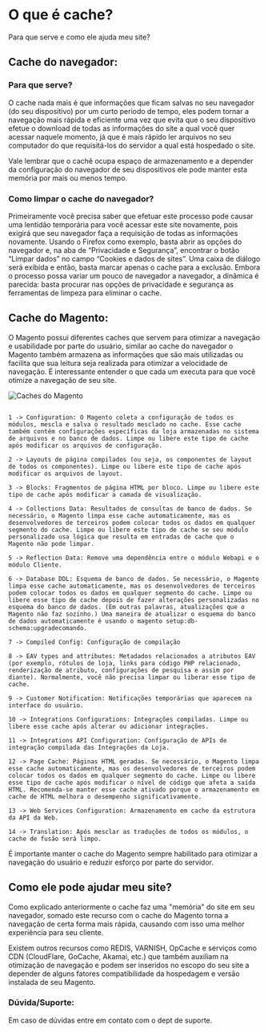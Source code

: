 # O que é cache?

Para que serve e como ele ajuda meu site?

## Cache do navegador:

### Para que serve?

O cache nada mais é que informações que ficam salvas no seu navegador (do seu dispositivo) por um curto periodo de tempo, eles podem tornar a navegação mais rápida e eficiente uma vez que evita que o seu dispositivo efetue o download de todas as informações do site a qual você quer acessar naquele momento, já que é mais rápido ler arquivos no seu computador do que requisitá-los do servidor a qual está hospedado o site.

Vale lembrar que o cachê ocupa espaço de armazenamento e a depender da configuração do navegador de seu dispositivos ele pode manter esta memória por mais ou menos tempo.

### Como limpar o cache do navegador?

Primeiramente você precisa saber que efetuar este processo pode causar uma lentidão temporária para você acessar este site novamente, pois exigirá que seu navegador faça a requisição de todas as informações novamente. Usando o Firefox como exemplo, basta abrir as opções do navegador e, na aba de “Privacidade e Segurança”, encontrar o botão “Limpar dados” no campo “Cookies e dados de sites”. Uma caixa de diálogo será exibida e então, basta marcar apenas o cache para a exclusão. Embora o processo possa variar um pouco de navegador a navegador, a dinâmica é parecida: basta procurar nas opções de privacidade e segurança as ferramentas de limpeza para eliminar o cache.


## Cache do Magento:

O Magento possui diferentes caches que servem para otimizar a navegação e usabilidade por parte do usuário, similar ao cache do navegador o Magento também armazena as informações que são mais utilizadas ou facilita que sua leitura seja realizada para otimizar a velocidade de navegação. É interessante entender o que cada um executa para que você otimize a navegação de seu site.


![Caches do Magento](https://github.com/Buzz-Dev-Web/Central-do-Frete-Magento-2-/blob/main/images/1-cachemagento.png)


```

1 -> Configuration: O Magento coleta a configuração de todos os módulos, mescla e salva o resultado mesclado no cache. Esse cache também contém configurações específicas da loja armazenadas no sistema de arquivos e no banco de dados. Limpe ou libere este tipo de cache após modificar os arquivos de configuração.

2 -> Layouts de página compilados (ou seja, os componentes de layout de todos os componentes). Limpe ou libere este tipo de cache após modificar os arquivos de layout.

3 -> Blocks: Fragmentos de página HTML por bloco. Limpe ou libere este tipo de cache após modificar a camada de visualização.

4 -> Collections Data: Resultados de consultas de banco de dados. Se necessário, o Magento limpa esse cache automaticamente, mas os desenvolvedores de terceiros podem colocar todos os dados em qualquer segmento do cache. Limpe ou libere este tipo de cache se seu módulo personalizado usa lógica que resulta em entradas de cache que o Magento não pode limpar.

5 -> Reflection Data: Remove uma dependência entre o módulo Webapi e o módulo Cliente.

6 -> Database DDL: Esquema de banco de dados. Se necessário, o Magento limpa esse cache automaticamente, mas os desenvolvedores de terceiros podem colocar todos os dados em qualquer segmento do cache. Limpe ou libere esse tipo de cache depois de fazer alterações personalizadas no esquema do banco de dados. (Em outras palavras, atualizações que o Magento não faz sozinho.) Uma maneira de atualizar o esquema do banco de dados automaticamente é usando o magento setup:db-schema:upgradecomando.

7 -> Compiled Config: Configuração de compilação

8 -> EAV types and attributes: Metadados relacionados a atributos EAV (por exemplo, rótulos de loja, links para código PHP relacionado, renderização de atributo, configurações de pesquisa e assim por diante). Normalmente, você não precisa limpar ou liberar esse tipo de cache.

9 -> Customer Notification: Notificações temporárias que aparecem na interface do usuário.

10 -> Integrations Configurations: Integrações compiladas. Limpe ou libere esse cache após alterar ou adicionar integrações.

11 -> Integrations API Configuration: Configuração de APIs de integração compilada das Integrações da Loja.

12 -> Page Cache: Páginas HTML geradas. Se necessário, o Magento limpa esse cache automaticamente, mas os desenvolvedores de terceiros podem colocar todos os dados em qualquer segmento do cache. Limpe ou libere esse tipo de cache após modificar o nível de código que afeta a saída HTML. Recomenda-se manter esse cache ativado porque o armazenamento em cache de HTML melhora o desempenho significativamente.

13 -> Web Services Configuration: Armazenamento em cache da estrutura da API da Web.

14 -> Translation: Após mesclar as traduções de todos os módulos, o cache de fusão será limpo.

```

É importante manter o cache do Magento sempre habilitado para otimizar a navegação do usuário e reduzir esforço por parte do servidor.

## Como ele pode ajudar meu site?

Como explicado anteriormente o cache faz uma "memória" do site em seu navegador, somado este recurso com o cache do Magento torna a navegação de certa forma mais rápida, causando com isso uma melhor experiência para seu cliente. 

Existem outros recursos como REDIS, VARNISH, OpCache e serviços como CDN (CloudFlare, GoCache, Akamai, etc.) que também auxiliam na otimização de navegação e podem ser inseridos no escopo do seu site a depender de alguns fatores compatibilidade da hospedagem e versão instalada de seu Magento.

### Dúvida/Suporte:

Em caso de dúvidas entre em contato com o dept de suporte.